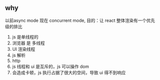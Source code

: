 ## why
以前async mode   现在 concurrent mode,
目的：让 react 整体渲染有一个优先级的排比
1. js 是单线程的
2. 浏览器 是 多线程
  1. UI 渲染线程
  2. js 解析
  3. http
3. js 线程和 ui 是互斥的，js 可以操作 dom
4. 会造成卡顿，js 执行占据了很大的空间，导致 ui 得不到响应  